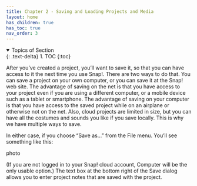```yaml
---
title: Chapter 2 - Saving and Loading Projects and Media
layout: home
has_children: true
has_toc: true
nav_order: 3
---
```


<details open markdown="block">
  <summary>
    Topics of Section
  </summary>
  {: .text-delta}
1. TOC
{:toc}
</details>

After you’ve created a project, you’ll want to save it, so that you can have access to it the next time you use Snap!. There are two ways to do that. You can save a project on your own computer, or you can save it at the Snap! web site. The advantage of saving on the net is that you have access to your project even if you are using a different computer, or a mobile device such as a tablet or smartphone. The advantage of saving on your computer is that you have access to the saved project while on an airplane or otherwise not on the net. Also, cloud projects are limited in size, but you can have all the costumes and sounds you like if you save locally. This is why we have multiple ways to save.

In either case, if you choose “Save as…” from the File menu. You’ll see something like this:

photo

(If you are not logged in to your Snap! cloud account, Computer will be the only usable option.) The text box at the bottom right of the Save dialog allows you to enter project notes that are saved with the project.
